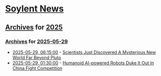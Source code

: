 # [Soylent News](../../../README.md)

## [Archives](../../index.md) for [2025](../index.md)

### [Archives](../../index.md) for [2025-05-29](index.md)

* [2025-05-29, 06:15:00](https://soylentnews.org/article.pl?sid=25/05/28/0352254&from=rss) - [Scientists Just Discovered A Mysterious New World Far Beyond Pluto](https://soylentnews.org/article.pl?sid=25/05/28/0352254&from=rss)
* [2025-05-29, 01:30:00](https://soylentnews.org/article.pl?sid=25/05/27/2358202&from=rss) - [Humanoid AI-powered Robots Duke It Out In China Fight Competition](https://soylentnews.org/article.pl?sid=25/05/27/2358202&from=rss)

